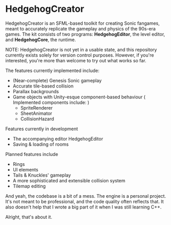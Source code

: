 # HedgehogCreator

HedgehogCreator is an SFML-based toolkit for creating Sonic fangames, meant to accurately replicate the gameplay and physics of the 90s-era games.
The kit consists of two programs: **HedgehogEditor**, the level editor, and **HedgehogCore**, the runtime.


NOTE: HedgehogCreator is not yet in a usable state, and this repository currently exists solely for version control purposes. However, if you're interested, you're more than welcome to try out what works so far.

The features currently implemented include:
- (Near-complete) Genesis Sonic gameplay
- Accurate tile-based collision
- Parallax backgrounds
- Game objects with Unity-esque component-based behaviour
  ( Implemented components include: )
    - SpriteRenderer
    - SheetAnimator
    - CollisionHazard

Features currently in development

- The accompanying editor HedgehogEditor
- Saving & loading of rooms

Planned features include
- Rings
- UI elements
- Tails & Knuckles' gameplay
- A more sophisticated and extensible collision system
- Tilemap editing

And yeah, the codebase is a bit of a mess.
The engine is a personal project. It's not meant to be professional, and the code quality often reflects that.
It also doesn't help that I wrote a big part of it when I was still learning C++.

Alright, that's about it.
